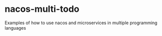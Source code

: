 # nacos-multi-todo
Examples of how to use nacos and microservices in multiple programming languages
